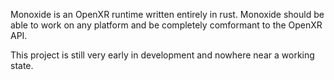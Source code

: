 Monoxide is an OpenXR runtime written entirely in rust. Monoxide should be able to work on any platform and be completely comformant to the OpenXR API. 

This project is still very early in development and nowhere near a working state.